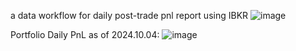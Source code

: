 a data workflow for daily post-trade pnl report using IBKR
![image](https://github.com/user-attachments/assets/bd9fd484-e51b-40c6-9569-56b384e7a95f)






Portfolio Daily PnL as of 2024.10.04:
![image](https://github.com/user-attachments/assets/08b7cdf0-5fee-4683-a015-1286f0d3f12a)


























